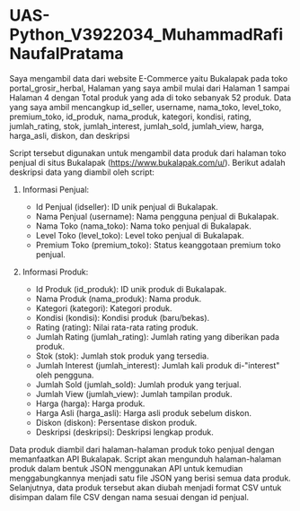 # UAS-Python_V3922034_MuhammadRafiNaufalPratama

Saya mengambil data dari website E-Commerce yaitu Bukalapak pada toko portal_grosir_herbal, Halaman yang saya ambil mulai dari Halaman 1 sampai Halaman 4 dengan Total produk yang ada di toko sebanyak 52 produk. Data yang saya ambil mencangkup id_seller, username, nama_toko, level_toko, premium_toko, id_produk, nama_produk, kategori, kondisi, rating, jumlah_rating, stok, jumlah_interest, jumlah_sold, jumlah_view, harga, harga_asli, diskon, dan deskripsi

Script tersebut digunakan untuk mengambil data produk dari halaman toko penjual di situs Bukalapak (https://www.bukalapak.com/u/). Berikut adalah deskripsi data yang diambil oleh script:

1. Informasi Penjual:
   - Id Penjual (idseller): ID unik penjual di Bukalapak.
   - Nama Penjual (username): Nama pengguna penjual di Bukalapak.
   - Nama Toko (nama_toko): Nama toko penjual di Bukalapak.
   - Level Toko (level_toko): Level toko penjual di Bukalapak.
   - Premium Toko (premium_toko): Status keanggotaan premium toko penjual.

2. Informasi Produk:
   - Id Produk (id_produk): ID unik produk di Bukalapak.
   - Nama Produk (nama_produk): Nama produk.
   - Kategori (kategori): Kategori produk.
   - Kondisi (kondisi): Kondisi produk (baru/bekas).
   - Rating (rating): Nilai rata-rata rating produk.
   - Jumlah Rating (jumlah_rating): Jumlah rating yang diberikan pada produk.
   - Stok (stok): Jumlah stok produk yang tersedia.
   - Jumlah Interest (jumlah_interest): Jumlah kali produk di-"interest" oleh pengguna.
   - Jumlah Sold (jumlah_sold): Jumlah produk yang terjual.
   - Jumlah View (jumlah_view): Jumlah tampilan produk.
   - Harga (harga): Harga produk.
   - Harga Asli (harga_asli): Harga asli produk sebelum diskon.
   - Diskon (diskon): Persentase diskon produk.
   - Deskripsi (deskripsi): Deskripsi lengkap produk.

Data produk diambil dari halaman-halaman produk toko penjual dengan memanfaatkan API Bukalapak. Script akan mengunduh halaman-halaman produk dalam bentuk JSON menggunakan API untuk kemudian menggabungkannya menjadi satu file JSON yang berisi semua data produk. Selanjutnya, data produk tersebut akan diubah menjadi format CSV untuk disimpan dalam file CSV dengan nama sesuai dengan id penjual.
